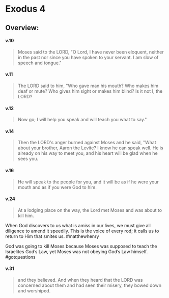 # Exodus 4

## Overview:



#### v.10
>Moses said to the LORD, "O Lord, I have never been eloquent, neither in the past nor since you have spoken to your servant. I am slow of speech and tongue."

#### v.11
>The LORD said to him, "Who gave man his mouth? Who makes him deaf or mute? Who gives him sight or makes him blind? Is it not I, the LORD?

#### v.12
>Now go; I will help you speak and will teach you what to say."

#### v.14
>Then the LORD's anger burned against Moses and he said, "What about your brother, Aaron the Levite? I know he can speak well. He is already on his way to meet you, and his heart will be glad when he sees you.

#### v.16
>He will speak to the people for you, and it will be as if he were your mouth and as if you were God to him.

#### v.24
>At a lodging place on the way, the Lord met Moses and was about to kill him.

When God discovers to us what is amiss in our lives, we must give all diligence to amend it speedily. This is the voice of every rod; it calls us to return to Him that smites us.
#matthewhenry 

God was going to kill Moses because Moses was supposed to teach the Israelites God’s Law, yet Moses was not obeying God’s Law himself.
#gotquestions

#### v.31
>and they believed. And when they heard that the LORD was concerned about them and had seen their misery, they bowed down and worshiped.


